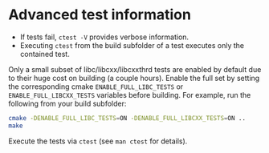 Advanced test information
==========================

* If tests fail, `ctest -V` provides verbose information.
* Executing `ctest` from the build subfolder of a test executes only the contained test.

Only a small subset of libc/libcxx/libcxxthrd tests are enabled by default due to their huge
cost on building (a couple hours). Enable the full set by setting the corresponding cmake
`ENABLE_FULL_LIBC_TESTS` or `ENABLE_FULL_LIBCXX_TESTS` variables before building.
For example, run the following from your build subfolder:

```bash
cmake -DENABLE_FULL_LIBC_TESTS=ON -DENABLE_FULL_LIBCXX_TESTS=ON ..
make
```

Execute the tests via `ctest` (see `man ctest` for details).
